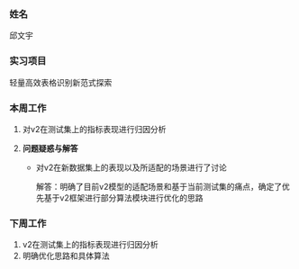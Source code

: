 ### 姓名

邱文宇

### 实习项目

轻量高效表格识别新范式探索

### 本周工作

1. 对v2在测试集上的指标表现进行归因分析

1. **问题疑惑与解答**
   
   * 对v2在新数据集上的表现以及所适配的场景进行了讨论
     
     解答：明确了目前v2模型的适配场景和基于当前测试集的痛点，确定了优先基于v2框架进行部分算法模块进行优化的思路

### 下周工作

1. v2在测试集上的指标表现进行归因分析
2. 明确优化思路和具体算法
